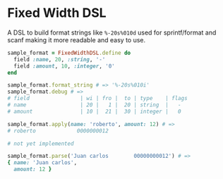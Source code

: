 # Fixed Width DSL

A DSL to build format strings like `%-20s%010d` used for sprintf/format and
scanf making it more readable and easy to use.

```ruby
sample_format = FixedWidthDSL.define do
  field :name, 20, :string, '-'
  field :amount, 10, :integer, '0'
end

sample_format.format_string # => '%-20s%010i'
sample_format.debug # =>
# field                | wi | fro |  to | type    | flags
# name                 | 20 |   1 |  20 | string  |   -
# amount               | 10 |  21 |  30 | integer |   0

sample_format.apply(name: 'roberto', amount: 12) # =>
# roberto             0000000012

# not yet implemented

sample_format.parse('Juan carlos        00000000012') # =>
{ name: 'Juan carlos',
  amount: 12 }
```
